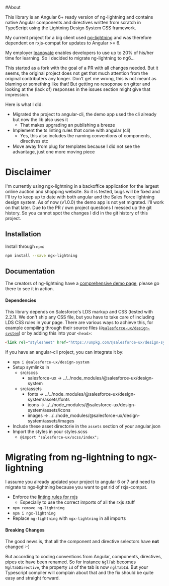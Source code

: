 #About

This library is an Angular 6+ ready version of ng-lightning and contains native Angular components and directives written from scratch in TypeScript using the Lightning Design System CSS framework.

My current project for a big client used [ng-lightning](https://github.com/ng-lightning/ng-lightning) and was therefore dependent on rxjs-compat for updates to Angular >= 6. 

My employer [leanovate](https://github.com/leanovate) enables developers to use up to 20% of his/her time for learning. So I decided to migrate ng-lightning to ng6...     

This started as a fork with the goal of a PR with all changes needed. 
But it seems, the original project does not get that much attention from the original contributers any longer. Don't get me wrong, this is not meant as blaming or something like that! 
But getting no resoponse on gitter and looking at the (lack of) responses in the issues section might give that impression.

Here is what I did:
* Migrated the project to angular-cli, the demo app used the cli already but now the lib also uses it
  * That makes upgrading an publishing a breeze
* Implement the ts linting rules that come with angular (cli)
  * Yes, this also includes the naming conventions of components, directives etc
* Move away from plug for templates because I did not see the advantage, just one more moving piece

# Disclaimer

I'm currently using ngx-lightning in a backoffice application for the largest online auction and shopping website. So it is tested, bugs will be fixed and I'll try to keep up to date 
with both angular and the Sales Force lightning design system. As of now (v1.0.0) the demo app is not yet migrated. I'll work on that later.
Due to the PR / own project questions I messed up the git history. So you cannot spot the changes I did in the git history of this project.   

## Installation

Install through `npm`:

```bash
npm install --save ngx-lightning
```

## Documentation
The creators of ng-lightning have a [comprehensive demo page](http://ng-lightning.github.io/ng-lightning/#/), please go there to see it in action.  

#### Dependencies
This library depends on Salesforce's LDS markup and CSS (tested with 2.2.1). We don't ship any CSS file, but you have to take care of including LDS CSS rules in your page. 
There are various ways to achieve this, for example compiling through their source files ([`@salesforce-ux/design-system`](https://github.com/salesforce-ux/design-system)) or by adding this into your `<head>`:
```html
<link rel="stylesheet" href="https://unpkg.com/@salesforce-ux/design-system/assets/styles/salesforce-lightning-design-system.min.css">
```
If you have an angular-cli project, you can integrate it by:
* `npm i @salesforce-ux/design-system`
* Setup symlinks in 
  * src/scss 
    * salesforce-ux -> ../../node_modules/@salesforce-ux/design-system
  * src/assets
    * fonts -> ../../node_modules/@salesforce-ux/design-system/assets/fonts
    * icons -> ../../node_modules/@salesforce-ux/design-system/assets/icons
    * images -> ../../node_modules/@salesforce-ux/design-system/assets/images
* Include these asset directorie in the `assets` section of your angular.json
* Import the styles in your styles.scss
  * `@import "salesforce-ux/scss/index";`  


# Migrating from ng-lightning to ngx-lightning
I assume you already updated your project to angular 6 or 7 and need to migrate to ngx-lightning because you want to get rid of rxjs-compat.
* Enforce the [linting rules for rxjs](https://www.npmjs.com/package/rxjs-tslint-rules)
  * Especially to use the correct imports of all the rxjs stuff
* `npm remove ng-lightning`
* `npm i ngx-lightning`
* Replace `ng-lightning` with `ngx-lightning` in all imports



#### Breaking Changes
The good news is, that all the component and directive selectors have **not** changed :-)

But according to coding conventions from Angular, components, directives, pipes etc have been renamed. So for instance `NglTab` becomes `NglTabDirective`, the property `id` of the tab is now `nglTabId`. But your Typescript compiler will complain 
about that and the fix should be quite easy and straight forward.


  

